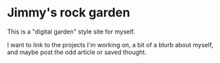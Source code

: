 # Jimmy's rock garden

This is a "digital garden" style site for myself.

I want to link to the projects I'm working on, a bit of a blurb about myself, and maybe post the odd article or saved thought.